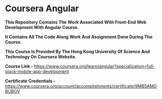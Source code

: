 # Coursera Angular

**This Repository Contains The Work Associated With Front-End Web Development With Angular Course.**

**It Contains All The Code Along Work And Assignment Done During The Course.**

**This Course Is Provided By The Hong Kong University Of Science And Technology On Coursera Website.**

**Course Link -** https://www.coursera.org/learn/angular?specialization=full-stack-mobile-app-development

**Certificate Credentials -** https://www.coursera.org/account/accomplishments/certificate/9MB5AMGBUBGV
